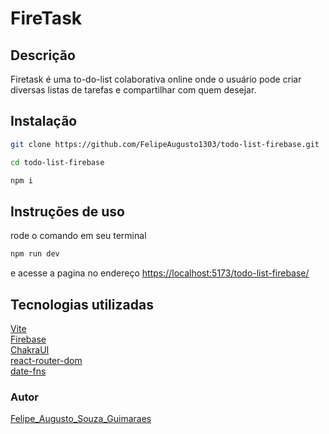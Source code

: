 # FireTask

## Descrição

Firetask é uma to-do-list colaborativa online onde o usuário pode criar diversas listas de tarefas e compartilhar com quem desejar.

## Instalação

```bash
git clone https://github.com/FelipeAugusto1303/todo-list-firebase.git
```

```bash
cd todo-list-firebase
```

```bash
npm i
```

## Instruções de uso

rode o comando em seu terminal

```bash
npm run dev
```

e acesse a pagina no endereço [https://localhost:5173/todo-list-firebase/](https://localhost:5173/todo-list-firebase/)

## Tecnologias utilizadas

[Vite](https://vitejs.dev) <br>
[Firebase](https://firebase.google.com/?hl=pt-br) <br>
[ChakraUI](https://chakra-ui.com)<br>
[react-router-dom](https://reactrouter.com/en/main)<br>
[date-fns](https://date-fns.org)<br>

### Autor

[Felipe_Augusto_Souza_Guimaraes](https://www.linkedin.com/in/fasguimaraes/)
